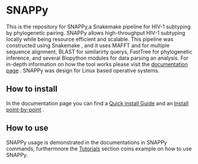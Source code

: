 # SNAPPy

This is the repository for SNAPPy,a Snakemake pipeline for HIV-1 subtyping by phylogenetic pairing. SNAPPy allows high-throughput HIV-1 subtyping locally while being resource efficient and scalable. This pipeline was constructed using Snakemake , and it uses MAFFT and for multiple sequence alignment, BLAST for similarirty querys, FastTree for phylogenetic inference, and several Biopython modules for data parsing an analysis. For in-depth information on how the tool works please visit the [documentation page](https://snappy-hiv1-subtyping.readthedocs.io) . SNAPPy was design for Linux based operative systems.

## How to install

In the documentation page you can find a [Quick install Guide](https://snappy-hiv1-subtyping.readthedocs.io/en/latest/installation.html#quick-install-guide) and an [Install point-by-point](https://snappy-hiv1-subtyping.readthedocs.io/en/latest/installation.html#install-point-by-point) .

## How to use

SNAPPy usage is demonstrated in the documentations in SNAPPy commands, furthermnore the [Tutorials](https://snappy-hiv1-subtyping.readthedocs.io/en/latest/tutorials.html) section coins example on how to use SNAPPy.
